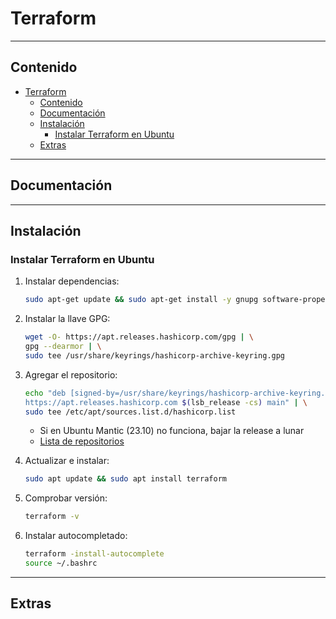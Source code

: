 # Terraform

---

## Contenido

- [Terraform](#terraform)
  - [Contenido](#contenido)
  - [Documentación](#documentación)
  - [Instalación](#instalación)
    - [Instalar Terraform en Ubuntu](#instalar-terraform-en-ubuntu)
  - [Extras](#extras)

---

## Documentación

---

## Instalación

### Instalar Terraform en Ubuntu

1. Instalar dependencias:

    ```sh
    sudo apt-get update && sudo apt-get install -y gnupg software-properties-common
    ```

2. Instalar la llave GPG:

    ```sh
    wget -O- https://apt.releases.hashicorp.com/gpg | \
    gpg --dearmor | \
    sudo tee /usr/share/keyrings/hashicorp-archive-keyring.gpg
    ```

3. Agregar el repositorio:

    ```sh
    echo "deb [signed-by=/usr/share/keyrings/hashicorp-archive-keyring.gpg] \
    https://apt.releases.hashicorp.com $(lsb_release -cs) main" | \
    sudo tee /etc/apt/sources.list.d/hashicorp.list
    ```

   - Si en Ubuntu Mantic (23.10) no funciona, bajar la release a lunar
   - [Lista de repositorios](https://www.hashicorp.com/official-packaging-guide?product_intent=terraform)

4. Actualizar e instalar:

    ```sh
    sudo apt update && sudo apt install terraform
    ```

5. Comprobar versión:

    ```sh
    terraform -v
    ```

6. Instalar autocompletado:

    ```sh
    terraform -install-autocomplete
    source ~/.bashrc
    ```

---

## Extras

